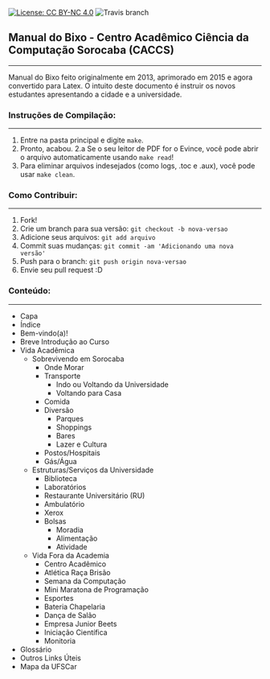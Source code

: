 [![License: CC BY-NC 4.0](https://i.creativecommons.org/l/by-sa/4.0/80x15.png)](http://creativecommons.org/licenses/by-sa/4.0/) ![Travis branch](https://travis-ci.org/caccs/Manual-do-Bixo.svg?branch=master)
## Manual do Bixo - Centro Acadêmico Ciência da Computação Sorocaba (CACCS)
---
Manual do Bixo feito originalmente em 2013, aprimorado em 2015 e agora convertido para Latex. O intuito deste documento é instruir os novos estudantes apresentando a cidade e a universidade.

### Instruções de Compilação:
---
1. Entre na pasta principal e digite `make`. 
2. Pronto, acabou.
2.a Se o seu leitor de PDF for o Evince, você pode abrir o arquivo 
automaticamente usando `make read`!
3. Para eliminar arquivos indesejados (como logs, .toc e .aux), você pode usar `make clean`.

### Como Contribuir:
---
1. Fork!
2. Crie um branch para sua versão: `git checkout -b nova-versao`
3. Adicione seus arquivos: `git add arquivo`
4. Commit suas mudanças: `git commit -am 'Adicionando uma nova versão'`
5. Push para o branch: `git push origin nova-versao`
6. Envie seu pull request :D


### Conteúdo:
---
- Capa
- Índice
- Bem-vindo(a)!
- Breve Introdução ao Curso
- Vida Acadêmica
    - Sobrevivendo em Sorocaba
        - Onde Morar
        - Transporte
            - Indo ou Voltando da Universidade
            - Voltando para Casa
        - Comida
        - Diversão
            - Parques
            - Shoppings
            - Bares
            - Lazer e Cultura
        - Postos/Hospitais
        - Gás/Água
    - Estruturas/Serviços da Universidade
        - Biblioteca
        - Laboratórios
        - Restaurante Universitário (RU)
        - Ambulatório
        - Xerox
        - Bolsas
            - Moradia
            - Alimentação
            - Atividade
    - Vida Fora da Academia
        - Centro Acadêmico
        - Atlética Raça Brisão
        - Semana da Computação
        - Mini Maratona de Programação
        - Esportes
        - Bateria Chapelaria
        - Dança de Salão
        - Empresa Junior Beets
        - Iniciação Científica
        - Monitoria
- Glossário
- Outros Links Úteis
- Mapa da UFSCar

